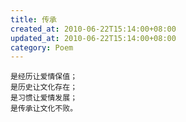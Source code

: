 ```yaml
---
title: 传承
created_at: 2010-06-22T15:14:00+08:00
updated_at: 2010-06-22T15:14:00+08:00
category: Poem
---
```


    是经历让爱情保值；
    是历史让文化存在；
    是习惯让爱情发展；
    是传承让文化不败。
